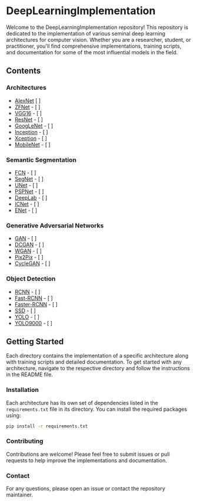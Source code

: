 # DeepLearningImplementation

Welcome to the DeepLearningImplementation repository! 
This repository is dedicated to the implementation of various seminal deep learning architectures for computer vision. Whether you are a researcher, student, or practitioner, you'll find comprehensive implementations, training scripts, and documentation for some of the most influential models in the field.

## Contents

### Architectures
- [AlexNet](https://papers.nips.cc/paper/4824-imagenet-classification-with-deep-convolutional-neural-networks) [ ]
- [ZFNet](https://arxiv.org/abs/1311.2901) - [ ]
- [VGG16](https://arxiv.org/abs/1505.06798) - [ ]
- [ResNet](https://arxiv.org/abs/1704.06904) - [ ]
- [GoogLeNet](https://arxiv.org/abs/1409.4842) - [ ]
- [Inception](https://arxiv.org/abs/1512.00567) - [ ]
- [Xception](https://arxiv.org/abs/1610.02357) - [ ]
- [MobileNet](https://arxiv.org/abs/1704.04861) - [ ]

### Semantic Segmentation
- [FCN](https://arxiv.org/abs/1411.4038) - [ ]
- [SegNet](https://arxiv.org/abs/1511.00561) - [ ]
- [UNet](https://arxiv.org/abs/1505.04597) - [ ]
- [PSPNet](https://arxiv.org/abs/1612.01105) - [ ]
- [DeepLab](https://arxiv.org/abs/1606.00915) - [ ]
- [ICNet](https://arxiv.org/abs/1704.08545) - [ ]
- [ENet](https://arxiv.org/abs/1606.02147) - [ ]

### Generative Adversarial Networks
- [GAN](https://arxiv.org/abs/1406.2661) - [ ]
- [DCGAN](https://arxiv.org/abs/1511.06434) - [ ]
- [WGAN](https://arxiv.org/abs/1701.07875) - [ ]
- [Pix2Pix](https://arxiv.org/abs/1611.07004) - [ ]
- [CycleGAN](https://arxiv.org/abs/1703.10593) - [ ]

### Object Detection
- [RCNN](https://arxiv.org/abs/1311.2524) - [ ]
- [Fast-RCNN](https://arxiv.org/abs/1504.08083) - [ ]
- [Faster-RCNN](https://arxiv.org/abs/1506.01497) - [ ]
- [SSD](https://arxiv.org/abs/1512.02325) - [ ]
- [YOLO](https://arxiv.org/abs/1506.02640) - [ ]
- [YOLO9000](https://arxiv.org/abs/1612.08242) - [ ]

## Getting Started

Each directory contains the implementation of a specific architecture along with training scripts and detailed documentation. To get started with any architecture, navigate to the respective directory and follow the instructions in the README file.

### Installation

Each architecture has its own set of dependencies listed in the `requirements.txt` file in its directory. You can install the required packages using:

```bash
pip install -r requirements.txt
```

### Contributing
Contributions are welcome! Please feel free to submit issues or pull requests to help improve the implementations and documentation.

### Contact
For any questions, please open an issue or contact the repository maintainer.
